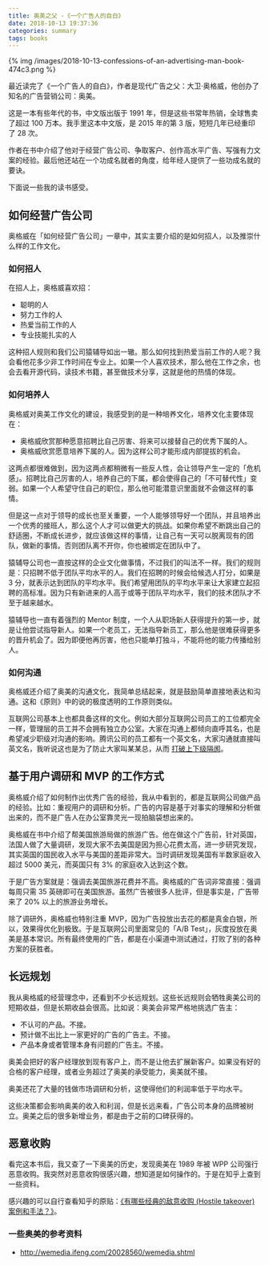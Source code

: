 ```yaml
---
title: 奥美之父 -《一个广告人的自白》
date: 2018-10-13 19:37:36
categories: summary
tags: books
---
```


{% img /images/2018-10-13-confessions-of-an-advertising-man-book-474c3.png %}

最近读完了《一个广告人的自白》，作者是现代广告之父：大卫·奥格威，他创办了知名的广告营销公司：奥美。

这是一本有些年代的书，中文版出版于 1991 年，但是这些书常年热销，全球售卖了超过 100 万本。我手里这本中文版，是 2015 年的第 3 版，短短几年已经重印了 28 次。

作者在书中介绍了他对于经营广告公司、争取客户、创作高水平广告、写强有力文案的经验。最后他还站在一个功成名就者的角度，给年经人提供了一些功成名就的要诀。

下面说一些我的读书感受。

## 如何经营广告公司

奥格威在「如何经营广告公司」一章中，其实主要介绍的是如何招人，以及推崇什么样的工作文化。

### 如何招人

在招人上，奥格威喜欢招：

 - 聪明的人
 - 努力工作的人
 - 热爱当前工作的人
 - 专业技能扎实的人

这种招人规则和我们公司猿辅导如出一辙。那么如何找到热爱当前工作的人呢？我会看他花多少非工作时间在专业上。如果一个人喜欢技术，那么他在工作之余，也会去看开源代码，读技术书籍，甚至做技术分享，这就是他的热情的体现。

### 如何培养人

奥格威对奥美工作文化的建设，我感受到的是一种培养文化，培养文化主要体现在：

 - 奥格威欣赏那种愿意招聘比自己厉害、将来可以接替自己的优秀下属的人。
 - 奥格威欣赏愿意培养下属的人。因为这样公司才能形成内部提拔的机会。

这两点都很难做到，因为这两点都稍微有一些反人性，会让领导产生一定的「危机感」。招聘比自己厉害的人，培养自己的下属，都会使得自己的「不可替代性」变弱。如果一个人希望守住自己的职位，那么他可能潜意识里面就不会做这样的事情。

但是这一点对于领导的成长也至关重要，一个人能够领导好一个团队，并且培养出一个优秀的接班人，那么这个人才可以做更大的挑战。如果你希望不断跳出自己的舒适圈，不断成长进步，就应该做这样的事情，让自己有一天可以脱离现有的团队，做新的事情。否则团队离不开你，你也被绑定在团队中了。

猿辅导公司也一直按这样的企业文化做事情，不过我们的叫法不一样。我们的规则是：只招聘不低于团队平均水平的人。我们在招聘的时候会给候选人打分，如果是 3 分，就表示达到团队的平均水平。我们希望用团队的平均水平来让大家建立起招聘的高标准。因为只有新进来的人高于或等于团队平均水平，我们的技术团队才不至于越来越水。

猿辅导也一直有着强烈的 Mentor 制度，一个人从职场新人获得提升的第一步，就是让他尝试指导新人。如果一个老员工，无法指导新员工，那么他是很难获得更多的晋升机会了。因为即便他再厉害，他也只能单打独斗，不能将他的能力传播给别人。

### 如何沟通

奥格威还介绍了奥美的沟通文化，我简单总结起来，就是鼓励简单直接地表达和沟通。这和《原则》中的说的极度透明的工作原则类似。

互联网公司基本上也都具备这样的文化。例如大部分互联网公司员工的工位都完全一样，管理层的员工并不会拥有独立办公室。大家在沟通上都倾向直呼其名，也是希望减少职级对沟通的影响。腾讯公司的员工都有一个英文名，大家沟通就直接叫英文名，我听说这也是为了防止大家叫某某总，从而 [打破上下级隔阂](https://www.zhihu.com/question/30366809)。


## 基于用户调研和 MVP 的工作方式

奥格威介绍了如何制作出优秀广告的经验，我从中看到的，都是互联网公司做产品的经验。比如：重视用户的调研和分析。广告的内容是基于对事实的理解和分析做出来的，而不是广告人在办公室靠灵光一现拍脑袋想出来的。

奥格威在书中介绍了帮美国旅游局做的旅游广告。他在做这个广告前，针对英国，法国人做了大量调研，发现大家不去美国是因为担心花费太高，进一步研究发现，其实英国的国民收入水平与美国的差距非常大。当时调研发现美国有半数家庭收入超过 5000 美元，而英国只有 3% 的家庭收入达到这个数。

于是广告方案就是：强调去美国旅游花费并不高。奥格威的广告词非常直接：强调每周只需 35 英磅即可在美国旅游。虽然广告被很多人批评，但是事实是，广告带来了 20% 以上的旅游业务增长。

除了调研外，奥格威也特别注重 MVP，因为广告投放出去花的都是真金白银，所以，效果得优化到极致。于是互联网公司里面常见的「A/B Test」，灰度投放在奥美是基本常识。所有最终使用的广告，都是在小渠道中测试通过，打败了别的各种方案的获胜者。

## 长远规划

我从奥格威的经营理念中，还看到不少长远规划。这些长远规则会牺牲奥美公司的短期收益，但是长期收益会很高。比如说：奥美会非常严格地挑选广告主：

 - 不认可的产品。不接。
 - 预计做不出比上一家更好的广告的广告主。不接。
 - 产品本身或者管理本身有问题的广告主。不接。

奥美会把好的客户经理放到现有客户上，而不是让他去扩展新客户。如果没有好的合格的客户经理，或者业务超过了奥美的承受能力，奥美就不接。

奥美还花了大量的钱做市场调研和分析，这使得他们的利润率低于平均水平。

这些决策都会影响奥美的收入和利润，但是长远来看，广告公司本身的品牌被树立。奥美之后的很多新增业务，都是由于之前的口碑获得的。

## 恶意收购

看完这本书后，我又查了一下奥美的历史，发现奥美在 1989 年被 WPP 公司强行恶意收购。我突然对恶意收购很感兴趣，想知道是如何操作的。于是在知乎上查到一些资料。

感兴趣的可以自行查看知乎的原贴：[《有哪些经典的敌意收购 (Hostile takeover) 案例和手法？》](https://www.zhihu.com/question/25215966)。


### 一些奥美的参考资料
 * <http://wemedia.ifeng.com/20028560/wemedia.shtml>
